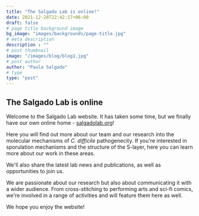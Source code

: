 ```yaml
---
title: "The Salgado Lab is online!"
date: 2021-12-28T22:42:17+06:00
draft: false
# page title background image
bg_image: "images/backgrounds/page-title.jpg"
# meta description
description : ""
# post thumbnail
image: "/images/blog/blog1.jpg"
# post author
author: "Paula Salgado"
# type
type: "post"
---
```


## The Salgado Lab is online

Welcome to the Salgado Lab website. It has taken some time, but we finally have our own online home - [salgadolab.org](https://salgadolab.org)!

Here you will find out more about our team and our research into the molecular mechanisms of *C. difficile* pathogenecity. If you're interested in sporulation mechanisms and the structure of the S-layer, here you can learn more about our work in these areas.

We'll also share the latest lab news and publications, as well as opportunities to join us.

We are passionate about our research but also about communicating it with a wider audience. From cross-stitching to performing arts and sci-fi comics, we're involved in a range of activities and will feature them here as well.

We hope you enjoy the website!
